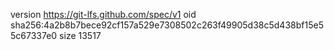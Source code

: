 version https://git-lfs.github.com/spec/v1
oid sha256:4a2b8b7bece92cf157a529e7308502c263f49905d38c5d438bf15e55c67337e0
size 13517
